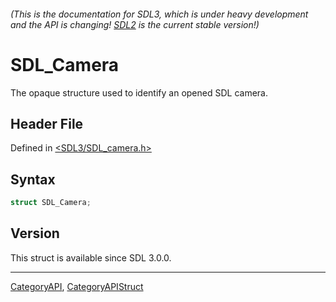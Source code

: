 ###### (This is the documentation for SDL3, which is under heavy development and the API is changing! [SDL2](https://wiki.libsdl.org/SDL2/) is the current stable version!)
# SDL_Camera

The opaque structure used to identify an opened SDL camera.

## Header File

Defined in [<SDL3/SDL_camera.h>](https://github.com/libsdl-org/SDL/blob/main/include/SDL3/SDL_camera.h)

## Syntax

```c
struct SDL_Camera;
```

## Version

This struct is available since SDL 3.0.0.

----
[CategoryAPI](CategoryAPI), [CategoryAPIStruct](CategoryAPIStruct)

